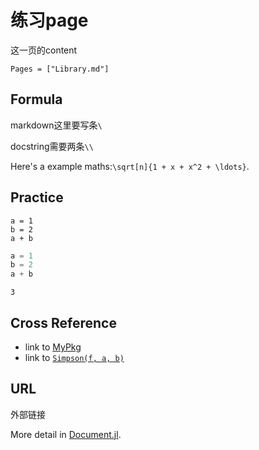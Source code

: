 # 练习page

 这一页的content
```@contents
Pages = ["Library.md"]
```
## Formula

markdown这里要写条`\`

docstring需要两条`\\`

Here's a example maths:``\sqrt[n]{1 + x + x^2 + \ldots}``.

## Practice

```@example
a = 1
b = 2
a + b
```

```julia
a = 1
b = 2
a + b
```

```
3
```


## Cross Reference

- link to [MyPkg](@ref)
- link to [`Simpson(f, a, b)`](@ref)

## URL

外部链接

More detail in [Document.jl](https://juliadocs.github.io/Documenter.jl/stable/).
